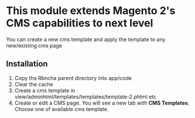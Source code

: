 # This module extends Magento 2's CMS capabilities to next level

You can create a new cms template and apply the template to any new/existing cms page

## Installation
1. Copy the Rbncha parent directory into app/code
2. Clear the cache
3. Create a cms template in view/adminhtml/templates/templates/template-2.phtml etc
3. Create or edit a CMS page. You will see a new tab with <b>CMS Templates</b>. Choose one of available cms template.
